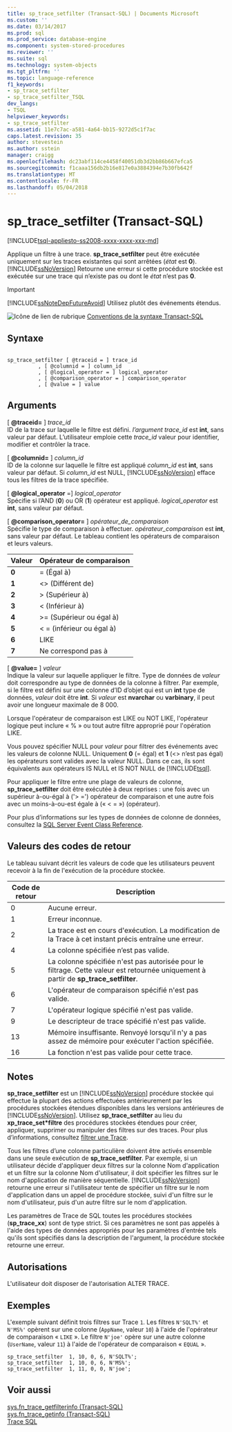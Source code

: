 ```yaml
---
title: sp_trace_setfilter (Transact-SQL) | Documents Microsoft
ms.custom: ''
ms.date: 03/14/2017
ms.prod: sql
ms.prod_service: database-engine
ms.component: system-stored-procedures
ms.reviewer: ''
ms.suite: sql
ms.technology: system-objects
ms.tgt_pltfrm: ''
ms.topic: language-reference
f1_keywords:
- sp_trace_setfilter
- sp_trace_setfilter_TSQL
dev_langs:
- TSQL
helpviewer_keywords:
- sp_trace_setfilter
ms.assetid: 11e7c7ac-a581-4a64-bb15-9272d5c1f7ac
caps.latest.revision: 35
author: stevestein
ms.author: sstein
manager: craigg
ms.openlocfilehash: dc23abf114ce4458f40051db3d2bb86b667efca5
ms.sourcegitcommit: f1caaa156db2b16e817e0a3884394e7b30fb642f
ms.translationtype: MT
ms.contentlocale: fr-FR
ms.lasthandoff: 05/04/2018
---
```

# <a name="sptracesetfilter-transact-sql"></a>sp_trace_setfilter (Transact-SQL)
[!INCLUDE[tsql-appliesto-ss2008-xxxx-xxxx-xxx-md](../../includes/tsql-appliesto-ss2008-xxxx-xxxx-xxx-md.md)]

  Applique un filtre à une trace. **sp_trace_setfilter** peut être exécutée uniquement sur les traces existantes qui sont arrêtées (*état* est **0**). [!INCLUDE[ssNoVersion](../../includes/ssnoversion-md.md)] Retourne une erreur si cette procédure stockée est exécutée sur une trace qui n’existe pas ou dont le *état* n’est pas **0**.  
  
> [!IMPORTANT]  
>  [!INCLUDE[ssNoteDepFutureAvoid](../../includes/ssnotedepfutureavoid-md.md)] Utilisez plutôt des événements étendus.  
  
 ![Icône de lien de rubrique](../../database-engine/configure-windows/media/topic-link.gif "Icône lien de rubrique") [Conventions de la syntaxe Transact-SQL](../../t-sql/language-elements/transact-sql-syntax-conventions-transact-sql.md)  
  
## <a name="syntax"></a>Syntaxe  
  
```  
  
sp_trace_setfilter [ @traceid = ] trace_id   
          , [ @columnid = ] column_id  
          , [ @logical_operator = ] logical_operator  
          , [ @comparison_operator = ] comparison_operator  
          , [ @value = ] value  
```  
  
## <a name="arguments"></a>Arguments  
 [  **@traceid=** ] *trace_id*  
 ID de la trace sur laquelle le filtre est défini. *l’argument trace_id* est **int**, sans valeur par défaut. L’utilisateur emploie cette *trace_id* valeur pour identifier, modifier et contrôler la trace.  
  
 [  **@columnid=** ] *column_id*  
 ID de la colonne sur laquelle le filtre est appliqué *column_id* est **int**, sans valeur par défaut. Si *column_id* est NULL, [!INCLUDE[ssNoVersion](../../includes/ssnoversion-md.md)] efface tous les filtres de la trace spécifiée.  
  
 [ **@logical_operator** =] *logical_operator*  
 Spécifie si l’AND (**0**) ou OR (**1**) opérateur est appliqué. *logical_operator* est **int**, sans valeur par défaut.  
  
 [  **@comparison_operator=** ] *opérateur_de_comparaison*  
 Spécifie le type de comparaison à effectuer. *opérateur_comparaison* est **int**, sans valeur par défaut. Le tableau contient les opérateurs de comparaison et leurs valeurs.  
  
|Valeur|Opérateur de comparaison|  
|-----------|-------------------------|  
|**0**|= (Égal à)|  
|**1**|<> (Différent de)|  
|**2**|> (Supérieur à)|  
|**3**|< (Inférieur à)|  
|**4**|>= (Supérieur ou égal à)|  
|**5**|< = (inférieur ou égal à)|  
|**6**|LIKE|  
|**7**|Ne correspond pas à|  
  
 [  **@value=** ] *valeur*  
 Indique la valeur sur laquelle appliquer le filtre. Type de données de *valeur* doit correspondre au type de données de la colonne à filtrer. Par exemple, si le filtre est défini sur une colonne d’ID d’objet qui est un **int** type de données, *valeur* doit être **int**. Si *valeur* est **nvarchar** ou **varbinary**, il peut avoir une longueur maximale de 8 000.  
  
 Lorsque l'opérateur de comparaison est LIKE ou NOT LIKE, l'opérateur logique peut inclure « % » ou tout autre filtre approprié pour l'opération LIKE.  
  
 Vous pouvez spécifier NULL pour *valeur* pour filtrer des événements avec les valeurs de colonne NULL. Uniquement **0** (= égal) et **1** (<> n’est pas égal) les opérateurs sont valides avec la valeur NULL. Dans ce cas, ils sont équivalents aux opérateurs IS NULL et IS NOT NULL de [!INCLUDE[tsql](../../includes/tsql-md.md)].  
  
 Pour appliquer le filtre entre une plage de valeurs de colonne, **sp_trace_setfilter** doit être exécutée à deux reprises : une fois avec un supérieur à-ou-égal à ('> =') opérateur de comparaison et une autre fois avec un moins-à-ou-est égale à (« < = ») (opérateur).  
  
 Pour plus d’informations sur les types de données de colonne de données, consultez la [SQL Server Event Class Reference](../../relational-databases/event-classes/sql-server-event-class-reference.md).  
  
## <a name="return-code-values"></a>Valeurs des codes de retour  
 Le tableau suivant décrit les valeurs de code que les utilisateurs peuvent recevoir à la fin de l'exécution de la procédure stockée.  
  
|Code de retour| Description|  
|-----------------|-----------------|  
|0|Aucune erreur.|  
|1|Erreur inconnue.|  
|2|La trace est en cours d'exécution. La modification de la Trace à cet instant précis entraîne une erreur.|  
|4|La colonne spécifiée n’est pas valide.|  
|5|La colonne spécifiée n'est pas autorisée pour le filtrage. Cette valeur est retournée uniquement à partir de **sp_trace_setfilter**.|  
|6|L'opérateur de comparaison spécifié n'est pas valide.|  
|7|L'opérateur logique spécifié n'est pas valide.|  
|9|Le descripteur de trace spécifié n'est pas valide.|  
|13|Mémoire insuffisante. Renvoyé lorsqu'il n'y a pas assez de mémoire pour exécuter l'action spécifiée.|  
|16|La fonction n'est pas valide pour cette trace.|  
  
## <a name="remarks"></a>Notes  
 **sp_trace_setfilter** est un [!INCLUDE[ssNoVersion](../../includes/ssnoversion-md.md)] procédure stockée qui effectue la plupart des actions effectuées antérieurement par les procédures stockées étendues disponibles dans les versions antérieures de [!INCLUDE[ssNoVersion](../../includes/ssnoversion-md.md)]. Utilisez **sp_trace_setfilter** au lieu du **xp_trace_set\*filtre** des procédures stockées étendues pour créer, appliquer, supprimer ou manipuler des filtres sur des traces. Pour plus d’informations, consultez [filtrer une Trace](../../relational-databases/sql-trace/filter-a-trace.md).  
  
 Tous les filtres d’une colonne particulière doivent être activés ensemble dans une seule exécution de **sp_trace_setfilter**. Par exemple, si un utilisateur décide d'appliquer deux filtres sur la colonne Nom d'application et un filtre sur la colonne Nom d'utilisateur, il doit spécifier les filtres sur le nom d'application de manière séquentielle. [!INCLUDE[ssNoVersion](../../includes/ssnoversion-md.md)] retourne une erreur si l'utilisateur tente de spécifier un filtre sur le nom d'application dans un appel de procédure stockée, suivi d'un filtre sur le nom d'utilisateur, puis d'un autre filtre sur le nom d'application.  
  
 Les paramètres de Trace de SQL toutes les procédures stockées (**sp_trace_xx**) sont de type strict. Si ces paramètres ne sont pas appelés à l'aide des types de données appropriés pour les paramètres d'entrée tels qu'ils sont spécifiés dans la description de l'argument, la procédure stockée retourne une erreur.  
  
## <a name="permissions"></a>Autorisations  
 L'utilisateur doit disposer de l'autorisation ALTER TRACE.  
  
## <a name="examples"></a>Exemples  
 L'exemple suivant définit trois filtres sur Trace `1`. Les filtres `N'SQLT%'` et `N'MS%'` opèrent sur une colonne (`AppName`, valeur `10`) à l'aide de l'opérateur de comparaison « `LIKE` ». Le filtre `N'joe'` opère sur une autre colonne (`UserName`, valeur `11`) à l'aide de l'opérateur de comparaison « `EQUAL` ».  
  
```  
sp_trace_setfilter  1, 10, 0, 6, N'SQLT%';  
sp_trace_setfilter  1, 10, 0, 6, N'MS%';  
sp_trace_setfilter  1, 11, 0, 0, N'joe';  
```  
  
## <a name="see-also"></a>Voir aussi  
 [sys.fn_trace_getfilterinfo &#40;Transact-SQL&#41;](../../relational-databases/system-functions/sys-fn-trace-getfilterinfo-transact-sql.md)   
 [sys.fn_trace_getinfo &#40;Transact-SQL&#41;](../../relational-databases/system-functions/sys-fn-trace-getinfo-transact-sql.md)   
 [Trace SQL](../../relational-databases/sql-trace/sql-trace.md)  
  
  

